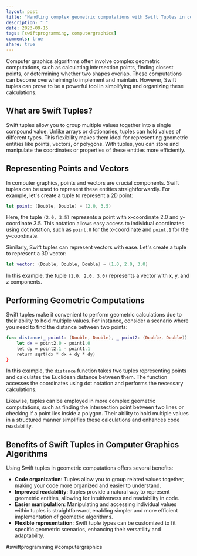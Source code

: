 ```yaml
---
layout: post
title: "Handling complex geometric computations with Swift Tuples in computer graphics algorithms."
description: " "
date: 2023-09-15
tags: [swiftprogramming, computergraphics]
comments: true
share: true
---
```


Computer graphics algorithms often involve complex geometric computations, such as calculating intersection points, finding closest points, or determining whether two shapes overlap. These computations can become overwhelming to implement and maintain. However, Swift tuples can prove to be a powerful tool in simplifying and organizing these calculations.

## What are Swift Tuples?

Swift tuples allow you to group multiple values together into a single compound value. Unlike arrays or dictionaries, tuples can hold values of different types. This flexibility makes them ideal for representing geometric entities like points, vectors, or polygons. With tuples, you can store and manipulate the coordinates or properties of these entities more efficiently.

## Representing Points and Vectors

In computer graphics, points and vectors are crucial components. Swift tuples can be used to represent these entities straightforwardly. For example, let's create a tuple to represent a 2D point:

```swift
let point: (Double, Double) = (2.0, 3.5)
```

Here, the tuple `(2.0, 3.5)` represents a point with x-coordinate 2.0 and y-coordinate 3.5. This notation allows easy access to individual coordinates using dot notation, such as `point.0` for the x-coordinate and `point.1` for the y-coordinate.

Similarly, Swift tuples can represent vectors with ease. Let's create a tuple to represent a 3D vector:

```swift
let vector: (Double, Double, Double) = (1.0, 2.0, 3.0)
```

In this example, the tuple `(1.0, 2.0, 3.0)` represents a vector with x, y, and z components.

## Performing Geometric Computations

Swift tuples make it convenient to perform geometric calculations due to their ability to hold multiple values. For instance, consider a scenario where you need to find the distance between two points:

```swift
func distance(_ point1: (Double, Double), _ point2: (Double, Double)) -> Double {
    let dx = point2.0 - point1.0
    let dy = point2.1 - point1.1
    return sqrt(dx * dx + dy * dy)
}
```

In this example, the `distance` function takes two tuples representing points and calculates the Euclidean distance between them. The function accesses the coordinates using dot notation and performs the necessary calculations.

Likewise, tuples can be employed in more complex geometric computations, such as finding the intersection point between two lines or checking if a point lies inside a polygon. Their ability to hold multiple values in a structured manner simplifies these calculations and enhances code readability.

## Benefits of Swift Tuples in Computer Graphics Algorithms

Using Swift tuples in geometric computations offers several benefits:

- **Code organization**: Tuples allow you to group related values together, making your code more organized and easier to understand.
- **Improved readability**: Tuples provide a natural way to represent geometric entities, allowing for intuitiveness and readability in code.
- **Easier manipulation**: Manipulating and accessing individual values within tuples is straightforward, enabling simpler and more efficient implementation of geometric algorithms.
- **Flexible representation**: Swift tuple types can be customized to fit specific geometric scenarios, enhancing their versatility and adaptability.

#swiftprogramming #computergraphics